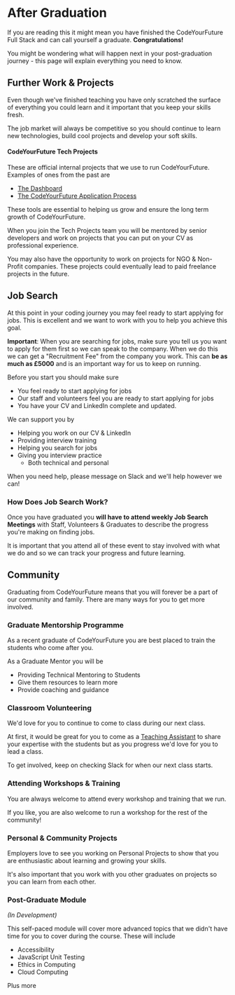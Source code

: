 # After Graduation

If you are reading this it might mean you have finished the CodeYourFuture Full Stack and can call yourself a graduate. **Congratulations!**

You might be wondering what will happen next in your post-graduation journey - this page will explain everything you need to know.

## Further Work & Projects

Even though we've finished teaching you have only scratched the surface of everything you could learn and it important that you keep your skills fresh.

The job market will always be competitive so you should continue to learn new technologies, build cool projects and develop your soft skills.

#### CodeYourFuture Tech Projects

These are official internal projects that we use to run CodeYourFuture. Examples of ones from the past are

* [The Dashboard](https://dashboard.codeyourfuture.io/)
* [The CodeYourFuture Application Process](https://course1.codeyourfuture.io/)

These tools are essential to helping us grow and ensure the long term growth of CodeYourFuture.

When you join the Tech Projects team you will be mentored by senior developers and work on projects that you can put on your CV as professional experience.

You may also have the opportunity to work on projects for NGO & Non-Profit companies. These projects could eventually lead to paid freelance projects in the future.

## Job Search

At this point in your coding journey you may feel ready to start applying for jobs. This is excellent and we want to work with you to help you achieve this goal.

**Important**: When you are searching for jobs, make sure you tell us you want to apply for them first so we can speak to the company. When we do this we can get a "Recruitment Fee" from the company you work. This can **be as much as £5000** and is an important way for us to keep on running.

Before you start you should make sure

* You feel ready to start applying for jobs
* Our staff and volunteers feel you are ready to start applying for jobs
* You have your CV and LinkedIn complete and updated.

We can support you by

* Helping you work on our CV & LinkedIn
* Providing interview training
* Helping you search for jobs
* Giving you interview practice
  * Both technical and personal

When you need help, please message on Slack and we'll help however we can!

### How Does Job Search Work?

Once you have graduated you **will have to attend weekly Job Search Meetings** with Staff, Volunteers & Graduates to describe the progress you're making on finding jobs.

It is important that you attend all of these event to stay involved with what we do and so we can track your progress and future learning.

## Community

Graduating from CodeYourFuture means that you will forever be a part of our community and family. There are many ways for you to get more involved.

### Graduate Mentorship Programme

As a recent graduate of CodeYourFuture you are best placed to train the students who come after you.

As a Graduate Mentor you will be

* Providing Technical Mentoring to Students
* Give them resources to learn more
* Provide coaching and guidance

### Classroom Volunteering

We'd love for you to continue to come to class during our next class.

At first, it would be great for you to come as a [Teaching Assistant](https://teachertraining.codeyourfuture.io/roles/teaching-assistant/role) to share your expertise with the students but as you progress we'd love for you to lead a class.

To get involved, keep on checking Slack for when our next class starts.

### Attending Workshops & Training

You are always welcome to attend every workshop and training that we run.

If you like, you are also welcome to run a workshop for the rest of the community!

### Personal & Community Projects

Employers love to see you working on Personal Projects to show that you are enthusiastic about learning and growing your skills.

It's also important that you work with you other graduates on projects so you can learn from each other.

### Post-Graduate Module

_\(In Development\)_

This self-paced module will cover more advanced topics that we didn't have time for you to cover during the course. These will include

* Accessibility
* JavaScript Unit Testing
* Ethics in Computing
* Cloud Computing

Plus more

